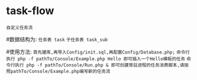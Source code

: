 # task-flow
```自定义任务流```

#数据结构为:
```任务表 task```
```子任务表 task_sub```

#使用方法:
```首先建库,再导入Config/init.sql,再配置Config/Database.php;```
```命令行执行 php -f pathTo/Console/Example.php Hello 即可插入一个Hello模板的任务```
```命令行执行 php -f pathTo/Console/Run.php & 即可创建常驻进程的任务消费脚本,请按照pathTo/Console/Example.php编写新的任务流```
